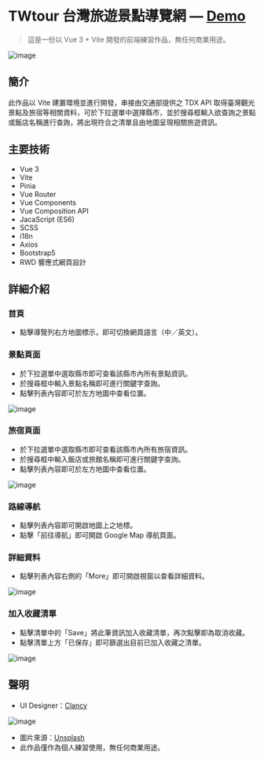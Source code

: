 # TWtour 台灣旅遊景點導覽網 — [Demo](https://syuanyuri.github.io/tdx_travel/)

> 這是一份以 Vue 3 + Vite 開發的前端練習作品，無任何商業用途。

![image](https://upload.cc/i1/2022/02/20/v69Sbs.png)

## 簡介

此作品以 Vite 建置環境並進行開發，串接由交通部提供之 TDX API 取得臺灣觀光景點及旅宿等相關資料，可於下拉選單中選擇縣市，並於搜尋框輸入欲查詢之景點或飯店名稱進行查詢，將出現符合之清單且由地圖呈現相關旅遊資訊。

## 主要技術

- Vue 3
- Vite
- Pinia
- Vue Router
- Vue Components
- Vue Composition API
- JacaScript (ES6)
- SCSS
- i18n
- Axios
- Bootstrap5
- RWD 響應式網頁設計

## 詳細介紹

### 首頁

- 點擊導覽列右方地圖標示，即可切換網頁語言（中／英文）。

### 景點頁面

- 於下拉選單中選取縣市即可查看該縣市內所有景點資訊。
- 於搜尋框中輸入景點名稱即可進行關鍵字查詢。
- 點擊列表內容即可於左方地圖中查看位置。

![image](https://upload.cc/i1/2022/02/20/bX9nMj.png)

### 旅宿頁面

- 於下拉選單中選取縣市即可查看該縣市內所有旅宿資訊。
- 於搜尋框中輸入飯店或旅館名稱即可進行關鍵字查詢。
- 點擊列表內容即可於左方地圖中查看位置。

![image](https://upload.cc/i1/2022/02/20/cUKlw9.png)

### 路線導航

- 點擊列表內容即可開啟地圖上之地標。
- 點擊「前往導航」即可開啟 Google Map 導航頁面。

### 詳細資料

- 點擊列表內容右側的「More」即可開啟視窗以查看詳細資料。

![image](https://upload.cc/i1/2022/02/22/IoSFnZ.png)

### 加入收藏清單

- 點擊清單中的「Save」將此筆資訊加入收藏清單，再次點擊即為取消收藏。
- 點擊清單上方「已保存」即可篩選出目前已加入收藏之清單。

![image](https://upload.cc/i1/2022/02/20/FoadBi.png)


## 聲明

- UI Designer：[Clancy](https://www.figma.com/file/2kgpM9Bip31IvNcwFnlKkZ/The-F2E---Week1-%E5%8F%B0%E7%81%A3%E6%97%85%E9%81%8A%E6%99%AF%E9%BB%9E%E5%B0%8E%E8%A6%BD---Handoff?node-id=168%3A4221)

![image](https://upload.cc/i1/2022/02/20/4zsjM0.jpg)

- 圖片來源：[Unsplash](https://unsplash.com/)
- 此作品僅作為個人練習使用，無任何商業用途。
